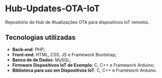 # Hub-Updates-OTA-IoT
Repositório do Hub de Atualizações OTA para dispositivos IoT remotos.

## Tecnologias utilizadas
- **Back-end**: PHP;
- **Front-end**: HTML, CSS, JS e Framework Bootstrap;
- **Banco de de Dados**: MySQL;
- **Firmware Dispositivos IoT de Exemplo**: C, C++ e Framework Arduino;
- **Biblioteca para uso em Dispositivos IoT**: C, C++ e Framework Arduino.